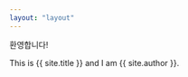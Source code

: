 ```yaml
---
layout: "layout"
---
```


환영합니다!

This is {{ site.title }} and I am {{ site.author }}.

<!-- Qapla, Jolan Tru!<br>[====](GitHubPages/)[======](REPORT/) -->

